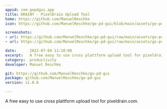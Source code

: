 ```yaml
---
appid: com.gopdgui.app
title: DRAINY - PixelDrain Upload Tool
home: https://github.com/ManuelReschke
icon: https://github.com/ManuelReschke/go-pd-gui/blob/main/assets/go-pd-gui-app-icon.png?raw=true

screenshots:
- url: https://github.com/ManuelReschke/go-pd-gui/raw/main/assets/go-pd-gui-example-upload.gif
- url: https://github.com/ManuelReschke/go-pd-gui/raw/main/assets/go-pd-gui-icon.png

date:      2022-07-04 11:18:00
excerpt:   A free easy to use cross plattform upload tool for pixeldrain.com.
category:  productivity
developer: Manuel Reschke

git: https://github.com/ManuelReschke/go-pd-gui
package: github.com/ManuelReschke/go-pd-gui
version: v1.0.0

---
```


A free easy to use cross plattform upload tool for pixeldrain.com.

